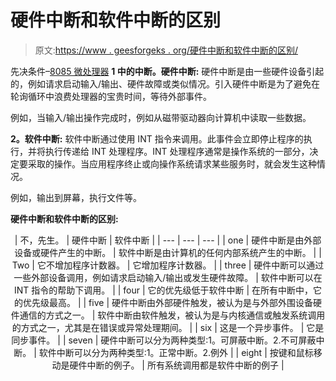 # 硬件中断和软件中断的区别

> 原文:[https://www . geesforgeks . org/硬件中断和软件中断的区别/](https://www.geeksforgeeks.org/difference-between-hardware-interrupt-and-software-interrupt/)

先决条件–[8085 微处理器](https://www.geeksforgeeks.org/interrupts-8085-microprocessor/)
**1 中的中断。硬件中断:**
硬件中断是由一些硬件设备引起的，例如请求启动输入/输出、硬件故障或类似情况。引入硬件中断是为了避免在轮询循环中浪费处理器的宝贵时间，等待外部事件。

例如，当输入/输出操作完成时，例如从磁带驱动器向计算机中读取一些数据。

**2。软件中断:**
软件中断通过使用 INT 指令来调用。此事件会立即停止程序的执行，并将执行传递给 INT 处理程序。INT 处理程序通常是操作系统的一部分，决定要采取的操作。当应用程序终止或向操作系统请求某些服务时，就会发生这种情况。

例如，输出到屏幕，执行文件等。

**硬件中断和软件中断的区别:**

<center>

| 不，先生。 | 硬件中断 | 软件中断
 |
| --- | --- | --- |
| one | 硬件中断是由外部设备或硬件产生的中断。 | 软件中断是由计算机的任何内部系统产生的中断。 |
| Two | 它不增加程序计数器。 | 它增加程序计数器。 |
| three | 硬件中断可以通过一些外部设备调用，例如请求启动输入/输出或发生硬件故障。 | 软件中断可以在 INT 指令的帮助下调用。 |
| four | 它的优先级低于软件中断 | 在所有中断中，它的优先级最高。 |
| five | 硬件中断由外部硬件触发，被认为是与外部外围设备硬件通信的方式之一。 | 软件中断由软件触发，被认为是与内核通信或触发系统调用的方式之一，尤其是在错误或异常处理期间。 |
| six | 这是一个异步事件。 | 它是同步事件。 |
| seven | 硬件中断可以分为两种类型:1。可屏蔽中断。2.不可屏蔽中断。 | 软件中断可以分为两种类型:1。正常中断。2.例外 |
| eight | 按键和鼠标移动是硬件中断的例子。 | 所有系统调用都是软件中断的例子 |

</center>